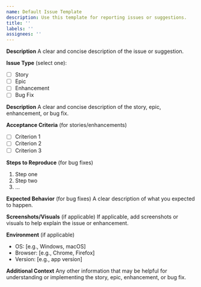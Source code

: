 ```yaml
---
name: Default Issue Template
description: Use this template for reporting issues or suggestions.
title: ''
labels: ''
assignees: ''
---
```


**Description**
A clear and concise description of the issue or suggestion.

**Issue Type** (select one):
- [ ] Story
- [ ] Epic
- [ ] Enhancement
- [ ] Bug Fix

**Description**
A clear and concise description of the story, epic, enhancement, or bug fix.

**Acceptance Criteria** (for stories/enhancements)
- [ ] Criterion 1
- [ ] Criterion 2
- [ ] Criterion 3

**Steps to Reproduce** (for bug fixes)
1. Step one
2. Step two
3. ...

**Expected Behavior** (for bug fixes)
A clear description of what you expected to happen.

**Screenshots/Visuals** (if applicable)
If applicable, add screenshots or visuals to help explain the issue or enhancement.

**Environment** (if applicable)
- OS: [e.g., Windows, macOS]
- Browser: [e.g., Chrome, Firefox]
- Version: [e.g., app version]

**Additional Context**
Any other information that may be helpful for understanding or implementing the story, epic, enhancement, or bug fix.
